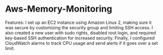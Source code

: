 # Aws-Memory-Monitoring
Features:
I set up an EC2 instance using Amazon Linux 2, making sure it was secure by customizing the security group and limiting SSH access. I also created a new user with sudo rights, disabled root login, and required key-based SSH authentication for increased security. Finally, I configured CloudWatch alarms to track CPU usage and send alerts if it goes over a set limit.

